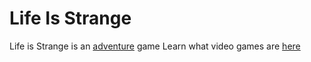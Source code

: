# Life Is Strange

Life is Strange is an [adventure][genre1] game
Learn what video games are [here][another place]

[another place]: https://github.com/319SoftDev/wiki-project-group-row-2/blob/main/videogame/readme.md

[genre1]:https://github.com/319SoftDev/wiki-project-group-row-2/blob/main/videogame/storygame/story.md
